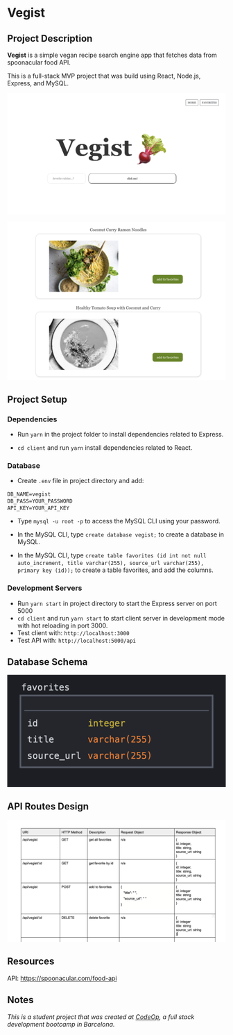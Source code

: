 # Vegist 

## Project Description 

**Vegist** is a simple vegan recipe search engine app that fetches data from spoonacular food API.

This is a full-stack MVP project that was build using React, Node.js, Express, and MySQL.

![Vegist](images/Vegist_main.png)

![Vegist Search](images/Vegist_search.png)

## Project Setup 

### Dependencies

- Run `yarn` in the project folder to install dependencies related to Express.

- `cd client` and run `yarn` install dependencies related to React.

### Database

- Create `.env` file in project directory and add:

```
DB_NAME=vegist
DB_PASS=YOUR_PASSWORD
API_KEY=YOUR_API_KEY
```
- Type `mysql -u root -p` to access the MySQL CLI using your password.

- In the MySQL CLI, type `create database vegist;` to create a database in MySQL.

- In the MySQL CLI, type `create table favorites (id int not null auto_increment, title varchar(255), source_url varchar(255), primary key (id));` to create a table favorites, and add the columns.

### Development Servers

- Run `yarn start` in project directory to start the Express server on port 5000
- `cd client` and run `yarn start` to start client server in development mode with hot reloading in port 3000.
- Test client with: `http://localhost:3000`
- Test API with: `http://localhost:5000/api`
  
## Database Schema  

![DB Schema](images/db_schema.png)

## API Routes Design

![API Routes](images/API_routes.png)

## Resources

API: https://spoonacular.com/food-api

## Notes

_This is a student project that was created at [CodeOp](http://codeop.tech), a full stack development bootcamp in Barcelona._

